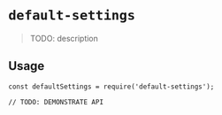 # `default-settings`

> TODO: description

## Usage

```
const defaultSettings = require('default-settings');

// TODO: DEMONSTRATE API
```
